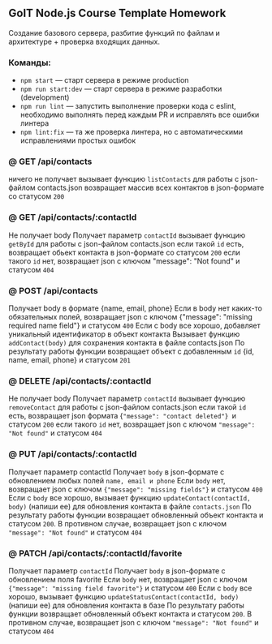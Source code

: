 ## GoIT Node.js Course Template Homework

Cоздание базового сервера, разбитие функций по файлам и архитектуре + проверка
входящих данных.

### Команды:

- `npm start` &mdash; старт сервера в режиме production
- `npm run start:dev` &mdash; старт сервера в режиме разработки (development)
- `npm run lint` &mdash; запустить выполнение проверки кода с eslint, необходимо
  выполнять перед каждым PR и исправлять все ошибки линтера
- `npm lint:fix` &mdash; та же проверка линтера, но с автоматическими
  исправлениями простых ошибок

### @ GET /api/contacts

ничего не получает вызывает функцию `listContacts` для работы с json-файлом
contacts.json возвращает массив всех контактов в json-формате со статусом `200`

### @ GET /api/contacts/:contactId

Не получает body Получает параметр `contactId` вызывает функцию `getById` для
работы с json-файлом contacts.json если такой `id` есть, возвращает обьект
контакта в json-формате со статусом `200` если такого `id` нет, возвращает json
с ключом "message": "Not found" и статусом `404`

### @ POST /api/contacts

Получает body в формате {name, email, phone} Если в body нет каких-то
обязательных полей, возвращает json с ключом {"message": "missing required name
field"} и статусом `400` Если с body все хорошо, добавляет уникальный
идентификатор в объект контакта Вызывает функцию `addContact(body)` для
сохранения контакта в файле contacts.json По результату работы функции
возвращает объект с добавленным `id` {id, name, email, phone} и статусом `201`

### @ DELETE /api/contacts/:contactId

Не получает body Получает параметр `contactId` вызывает функцию `removeContact`
для работы с json-файлом contacts.json если такой `id` есть, возвращает json
формата {`"message": "contact deleted"} `и статусом `200` если такого `id` нет,
возвращает json с ключом `"message": "Not found"` и статусом `404`

### @ PUT /api/contacts/:contactId

Получает параметр contactId Получает `body` в json-формате c обновлением любых
полей `name, email и phone` Если `body` нет, возвращает json с ключом
`{"message": "missing fields"}` и статусом `400` Если с `body` все хорошо,
вызывает функцию `updateContact(contactId, body)` (напиши ее) для обновления
контакта в файле `contacts.json` По результату работы функции возвращает
обновленный объект контакта и статусом `200`. В противном случае, возвращает
json с ключом `"message": "Not found"` и статусом `404`

### @ PATCH /api/contacts/:contactId/favorite

Получает параметр `contactId` Получает `body` в json-формате c обновлением поля
favorite Если `body` нет, возвращает json с ключом
`{"message": "missing field favorite"}` и статусом `400` Если с `body` все
хорошо, вызывает функцию `updateStatusContact(contactId, body)` (напиши ее) для
обновления контакта в базе По результату работы функции возвращает обновленный
объект контакта и статусом `200`. В противном случае, возвращает json с ключом
`"message": "Not found"` и статусом `404`
